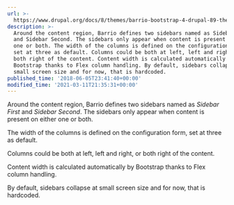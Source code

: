 ```yaml
---
url: >-
  https://www.drupal.org/docs/8/themes/barrio-bootstrap-4-drupal-89-theme/bootstrap-barrio-configuration-settings/column
description: >-
  Around the content region, Barrio defines two sidebars named as Sidebar First
  and Sidebar Second. The sidebars only appear when content is present on either
  one or both. The width of the columns is defined on the configuration form,
  set at three as default. Columns could be both at left, left and right, or
  both right of the content. Content width is calculated automatically by
  Bootstrap thanks to Flex column handling. By default, sidebars collapse at
  small screen size and for now, that is hardcoded.
published_time: '2018-06-05T23:41:40+00:00'
modified_time: '2021-03-11T21:35:31+00:00'
---
```

Around the content region, Barrio defines two sidebars named as _Sidebar First_ and _Sidebar Second_. The sidebars only appear when content is present on either one or both.

The width of the columns is defined on the configuration form, set at three as default.

Columns could be both at left, left and right, or both right of the content.

Content width is calculated automatically by Bootstrap thanks to Flex column handling.

By default, sidebars collapse at small screen size and for now, that is hardcoded.